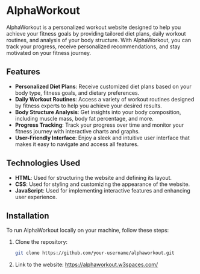 
# AlphaWorkout

AlphaWorkout is a personalized workout website designed to help you achieve your fitness goals by providing tailored diet plans, daily workout routines, and analysis of your body structure. With AlphaWorkout, you can track your progress, receive personalized recommendations, and stay motivated on your fitness journey.

## Features

- **Personalized Diet Plans**: Receive customized diet plans based on your body type, fitness goals, and dietary preferences.
- **Daily Workout Routines**: Access a variety of workout routines designed by fitness experts to help you achieve your desired results.
- **Body Structure Analysis**: Get insights into your body composition, including muscle mass, body fat percentage, and more.
- **Progress Tracking**: Track your progress over time and monitor your fitness journey with interactive charts and graphs.
- **User-Friendly Interface**: Enjoy a sleek and intuitive user interface that makes it easy to navigate and access all features.

## Technologies Used

- **HTML**: Used for structuring the website and defining its layout.
- **CSS**: Used for styling and customizing the appearance of the website.
- **JavaScript**: Used for implementing interactive features and enhancing user experience.

## Installation

To run AlphaWorkout locally on your machine, follow these steps:

1. Clone the repository:

   ```bash
   git clone https://github.com/your-username/alphaworkout.git


2. Link to the website:
   https://alphaworkout.w3spaces.com/
